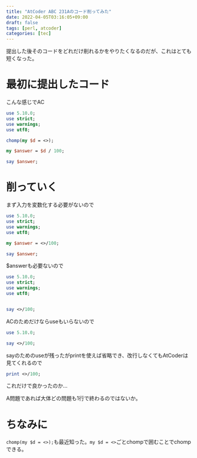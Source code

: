 ```yaml
---
title: "AtCoder ABC 231Aのコード削ってみた"
date: 2022-04-05T03:16:05+09:00
draft: false
tags: [perl, atcoder]
categories: [tec]
---
```


提出した後そのコードをどれだけ削れるかをやりたくなるのだが、これはとても短くなった。

# 最初に提出したコード

こんな感じでAC

```perl
use 5.10.0;
use strict;
use warnings;
use utf8;

chomp(my $d = <>);

my $answer = $d / 100;

say $answer;
```

# 削っていく

まず入力を変数化する必要がないので

```perl
use 5.10.0;
use strict;
use warnings;
use utf8;

my $answer = <>/100;

say $answer;
```

$answerも必要ないので

```perl
use 5.10.0;
use strict;
use warnings;
use utf8;


say <>/100;
```

ACのためだけならuseもいらないので

```perl
use 5.10.0;

say <>/100;
```

sayのためのuseが残ったがprintを使えば省略でき、改行しなくてもAtCoderは見てくれるので

```perl
print <>/100;
```

これだけで良かったのか...

A問題であれば大体どの問題も1行で終わるのではないか。

# ちなみに

`chomp(my $d = <>);`も最近知った。`my $d = <>`ごとchompで囲むことでchompできる。